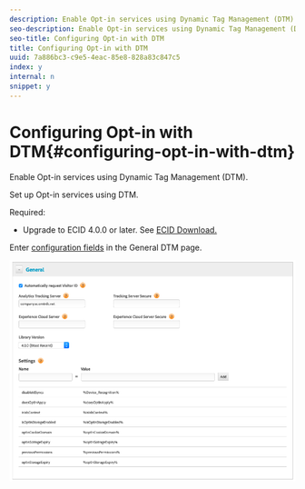 ```yaml
---
description: Enable Opt-in services using Dynamic Tag Management (DTM).
seo-description: Enable Opt-in services using Dynamic Tag Management (DTM).
seo-title: Configuring Opt-in with DTM
title: Configuring Opt-in with DTM
uuid: 7a886bc3-c9e5-4eac-85e8-828a83c847c5
index: y
internal: n
snippet: y
---
```


# Configuring Opt-in with DTM{#configuring-opt-in-with-dtm}

Enable Opt-in services using Dynamic Tag Management (DTM).

Set up Opt-in services using DTM.

Required:

* Upgrade to ECID 4.0.0 or later. See [ECID Download.](https://github.com/Adobe-Marketing-Cloud/id-service/releases)

Enter [configuration fields](https://marketing.adobe.com/resources/help/en_US/mcvid/api.html ) in the General DTM page.

![](assets/DTM-example.png)

